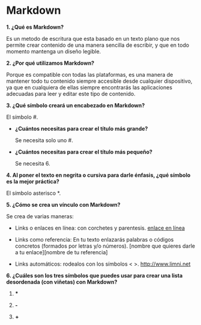 # Markdown
**1. ¿Qué es Markdown?**

   Es un metodo de escritura que esta basado en un texto plano que nos permite crear contenido de una manera sencilla de escribir, y que en todo momento mantenga un diseño legible.
  
  **2. ¿Por qué utilizamos Markdown?**

   Porque es compatible con todas las plataformas,  es una manera de mantener todo tu contenido siempre accesible desde cualquier dispositivo, ya que en cualquiera de ellas           siempre encontrarás las aplicaciones adecuadas para leer y editar este tipo de contenido.
  
**3. ¿Qué símbolo creará un encabezado en Markdown?**
  
 El símbolo #.
       
 + **¿Cuántos necesitas para crear el título más grande?**

      Se necesita solo uno #.
       
  + **¿Cuántos necesitas para crear el título más pequeño?**
          
       Se necesita 6.
  
  **4. Al poner el texto en negrita o cursiva para darle énfasis, ¿qué símbolo es la mejor práctica?**
  
  El símbolo asterisco *.
   
  **5. ¿Cómo se crea un vínculo con Markdown?**
  
  Se crea de varias maneras:
  
  * Links o enlaces en línea: con corchetes y parentesis. [enlace en línea](http://www.limni.net)
  
  * Links como referencia: En tu texto enlazarás palabras o códigos concretos (formados por letras y/o números). [nombre que quieres darle a tu enlace][nombre de tu referencia]
  
  * Links automáticos: rodealos con los símbolos < >. <http://www.limni.net>

  
  **6. ¿Cuáles son los tres símbolos que puedes usar para crear una lista desordenada (con viñetas) con Markdown?** 
  
  1. __*__
  
  2. __-__
  
  3. __+__
